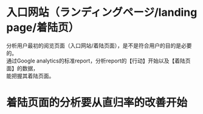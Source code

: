# 入口网站（ランディングページ/landing page/着陆页）
<p>分析用户最初的阅览页面（入口网站/着陆页面），是不是符合用户的目的是必要的。<br>
通过Google analytics的标准report，分析report的【行动】开始以及【着陆页面】的数据，<br>
能把握其着陆页面。
</p>

# 着陆页面的分析要从直归率的改善开始